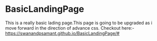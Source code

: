 # BasicLandingPage
This is a really basic lading page.This page is going to be upgraded as i move forward in the direction of advance css.
Checkout here:-https://swanandpsamant.github.io/BasicLandingPage/#

